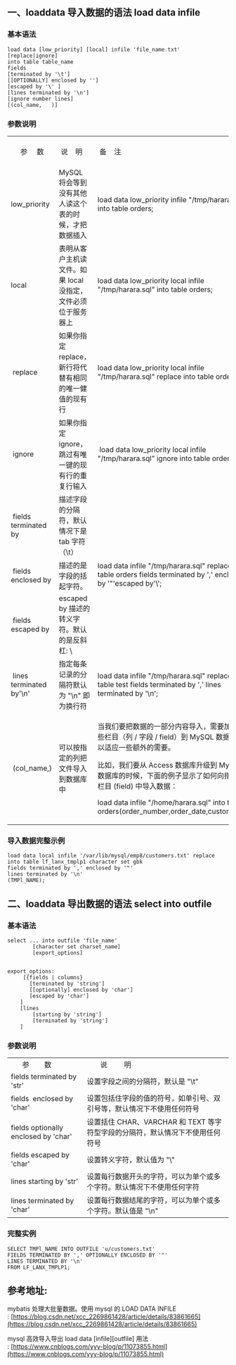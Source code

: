 ## **一、loaddata 导入数据的语法 load data infile**

### **基本语法**

```
load data [low_priority] [local] infile 'file_name.txt' [replace|ignore]
into table table_name
fields
[terminated by '\t']
[[OPTIONALLY] enclosed by '']
[escaped by '\' ]
[lines terminated by '\n']
[ignore number lines]
[(col_name,   )]
```



### **参数说明**

<table border="0"><tbody><tr><td>&nbsp; &nbsp; &nbsp;参&nbsp; &nbsp; &nbsp;数&nbsp;</td><td>&nbsp; &nbsp; &nbsp; &nbsp; &nbsp; &nbsp; &nbsp; &nbsp; &nbsp;说&nbsp; &nbsp; 明&nbsp; &nbsp; &nbsp; &nbsp;&nbsp;</td><td>&nbsp;备&nbsp; &nbsp; 注&nbsp;</td></tr><tr><td>low_priority</td><td>MySQL 将会等到没有其他人读这个表的时候，才把数据插入</td><td>load data low_priority infile "/tmp/harara.sql" into table orders;</td></tr><tr><td>local</td><td>表明从客户主机读文件。如果 local 没指定，文件必须位于服务器上</td><td>load data&nbsp;low_priority local infile "/tmp/harara.sql" into table orders;</td></tr><tr><td>&nbsp;replace</td><td>如果你指定 replace，新行将代替有相同的唯一健值的现有行</td><td>load data&nbsp;low_priority&nbsp;local&nbsp;infile "/tmp/harara.sql" replace into table orders;</td></tr><tr><td>&nbsp;ignore</td><td>如果你指定 ignore，跳过有唯一键的现有行的重复行输入</td><td>&nbsp;load data&nbsp;low_priority&nbsp;local&nbsp;infile "/tmp/harara.sql" ignore into table orders;</td></tr><tr><td>&nbsp;fields terminated by&nbsp;</td><td>描述字段的分隔符，默认情况下是 tab 字符（\t）</td><td rowspan="3">load data infile "/tmp/harara.sql" replace into table orders fields terminated by ',' enclosed by '"'escaped by'\';</td></tr><tr><td>&nbsp;fields enclosed by</td><td>描述的是字段的括起字符。</td></tr><tr><td>&nbsp;fields escaped by&nbsp;</td><td>escaped by 描述的转义字符。默认的是反斜杠: \&nbsp;</td></tr><tr><td>&nbsp;lines terminated by'\n'</td><td>指定每条记录的分隔符默认为 "\n" 即为换行符</td><td>load data infile "/tmp/harara.sql" replace into table test fields terminated by ',' lines terminated by '\n';</td></tr><tr><td>&nbsp;(col_name,)</td><td>可以按指定的列把文件导入到数据库中</td><td><p>当我们要把数据的一部分内容导入，需要加入一些栏目（列 / 字段 / field）到 MySQL 数据库中，以适应一些额外的需要。</p><p>比如，我们要从 Access 数据库升级到 MySQL 数据库的时候，下面的例子显示了如何向指定的栏目 (field) 中导入数据：</p><p>load data infile "/home/harara.sql" into table orders(order_number,order_date,customer_id)</p></td></tr></tbody></table>



### **导入数据完整示例**

```
load data local infile '/var/lib/mysql/emp8/customers.txt' replace into table lf_lanx_tmplp1 character set gbk 
fields terminated by ',' enclosed by '"' 
lines terminated by '\n' 
(TMPl_NAME);
```





## **二、loaddata 导出数据的语法 select into outfile**

### **基本语法**

```
select ... into outfile 'file_name'
        [character set charset_name]
        [export_options]


export_options:
     [{fields | columns}
       [terminated by 'string']
       [[optionally] enclosed by 'char']
       [escaped by 'char']
    ]
    [lines
        [starting by 'string']
        [terminated by 'string']
    ]
```



### **参数说明**

<table border="0"><tbody><tr><td>&nbsp; &nbsp; &nbsp; 参&nbsp; &nbsp; &nbsp; &nbsp; 数&nbsp; &nbsp; &nbsp;&nbsp;</td><td>&nbsp; &nbsp; &nbsp; &nbsp;说&nbsp; &nbsp; &nbsp; &nbsp; &nbsp;明&nbsp; &nbsp; &nbsp; &nbsp;</td></tr><tr><td>fields terminated by 'str'</td><td>设置字段之间的分隔符，默认是 "\t"</td></tr><tr><td>fields&nbsp; enclosed by 'char'</td><td>设置包括住字段的值的符号，如单引号、双引号等，默认情况下不使用任何符号</td></tr><tr><td>fields optionally enclosed by 'char'</td><td>设置括住 CHAR、VARCHAR 和 TEXT 等字符型字段的分隔符，默认情况下不使用任何符号</td></tr><tr><td>fields escaped by 'char'</td><td>设置转义字符，默认值为 "\"</td></tr><tr><td>lines starting by 'str'</td><td>设置每行数据开头的字符，可以为单个或多个字符。默认情况下不使用任何字符</td></tr><tr><td>lines terminated by 'char'</td><td>设置每行数据结尾的字符，可以为单个或多个字符。默认值是 "\n"</td></tr></tbody></table>



### **完整实例**

```
SELECT TMPl_NAME INTO OUTFILE 'u/customers.txt' 
FIELDS TERMINATED BY ',' OPTIONALLY ENCLOSED BY '"'
LINES TERMINATED BY '\n'
FROM LF_LANX_TMPLP1;
```



## 参考地址:

mybatis 处理大批量数据。使用 mysql 的 LOAD DATA INFILE : [https://blog.csdn.net/xcc_2269861428/article/details/83861665](https://blog.csdn.net/xcc_2269861428/article/details/83861665)

mysql 高效导入导出 load data [infile][outfile] 用法 : [https://www.cnblogs.com/yyy-blog/p/11073855.html](https://www.cnblogs.com/yyy-blog/p/11073855.html)